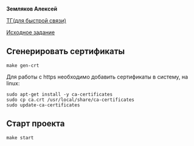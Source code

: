 **Земляков Алексей**

[ТГ(для быстрой связи)](https://t.me/zemliakov_25)

[Исходное задание](https://docs.google.com/document/d/1NAL-T_ig4ajPvugDBxSO4xH58ptwhnNhAoFbjc55MVE/edit?tab=t.0)

## Сгенерировать сертификаты
```shell 
make gen-crt
```

Для работы с https необходимо добавить сертификаты в систему, на linux:
```shell
sudo apt-get install -y ca-certificates
sudo cp ca.crt /usr/local/share/ca-certificates
sudo update-ca-certificates
```

## Старт проекта
```shell
make start
```